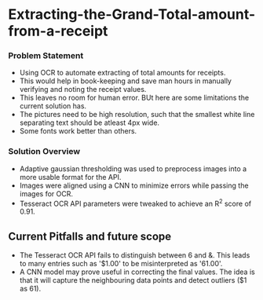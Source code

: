 # Extracting-the-Grand-Total-amount-from-a-receipt

### Problem Statement
* Using OCR to automate extracting of total amounts for receipts.
* This would help in book-keeping and save man hours in manually verifying and noting the receipt values.
* This leaves no room for human error. BUt here are some limitations the current solution has.
* The pictures need to be high resolution, such that the smallest white line separating text should be atleast 4px wide.
* Some fonts work better than others.

### Solution Overview
* Adaptive gaussian thresholding was used to preprocess images into a more usable format for the API.
* Images were aligned using a CNN to minimize errors while passing the images for OCR.
* Tesseract OCR API parameters were tweaked to achieve an R<sup>2</sup> score of 0.91. 

## Current Pitfalls and future scope
* The Tesseract OCR API fails to distinguish between 6 and &. This leads to many entries such as '$1.00' to be misinterpreted as '61.00'.
* A CNN model may prove useful in correcting the final values. The idea is that it will capture the neighbouring data points and detect outliers ($1 as 61).
